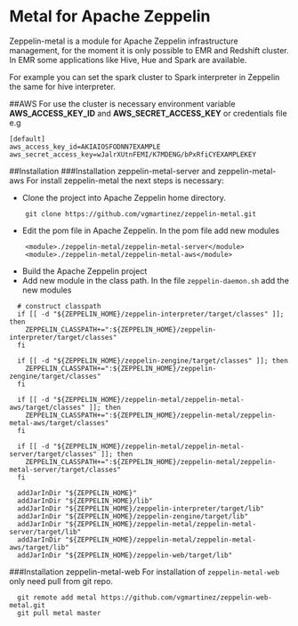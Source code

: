 # Metal for Apache Zeppelin

Zeppelin-metal is a module for Apache Zeppelin infrastructure management, for the moment it is only possible to EMR
and Redshift cluster. In EMR some applications like Hive, Hue and Spark are available.

For example you can set the spark cluster to Spark interpreter in Zeppelin the same for hive interpreter.

##AWS
For use the cluster is necessary environment variable **AWS_ACCESS_KEY_ID** and **AWS_SECRET_ACCESS_KEY**
or credentials file e.g

```
[default]
aws_access_key_id=AKIAIOSFODNN7EXAMPLE
aws_secret_access_key=wJalrXUtnFEMI/K7MDENG/bPxRfiCYEXAMPLEKEY
```
##Installation
###Installation zeppelin-metal-server and zeppelin-metal-aws
For install zeppelin-metal the next steps is necessary:
* Clone the project into Apache Zeppelin home directory.
```
    git clone https://github.com/vgmartinez/zeppelin-metal.git
```
* Edit the pom file in Apache Zeppelin.
  In the pom file add new modules
```
    <module>./zeppelin-metal/zeppelin-metal-server</module>
    <module>./zeppelin-metal/zeppelin-metal-aws</module>
```
* Build the Apache Zeppelin project
* Add new module in the class path.
  In the file ```zeppelin-daemon.sh``` add the new modules
```
  # construct classpath
  if [[ -d "${ZEPPELIN_HOME}/zeppelin-interpreter/target/classes" ]]; then
    ZEPPELIN_CLASSPATH+=":${ZEPPELIN_HOME}/zeppelin-interpreter/target/classes"
  fi
  
  if [[ -d "${ZEPPELIN_HOME}/zeppelin-zengine/target/classes" ]]; then
    ZEPPELIN_CLASSPATH+=":${ZEPPELIN_HOME}/zeppelin-zengine/target/classes"
  fi
  
  if [[ -d "${ZEPPELIN_HOME}/zeppelin-metal/zeppelin-metal-aws/target/classes" ]]; then
    ZEPPELIN_CLASSPATH+=":${ZEPPELIN_HOME}/zeppelin-metal/zeppelin-metal-aws/target/classes"
  fi
  
  if [[ -d "${ZEPPELIN_HOME}/zeppelin-metal/zeppelin-metal-server/target/classes" ]]; then
    ZEPPELIN_CLASSPATH+=":${ZEPPELIN_HOME}/zeppelin-metal/zeppelin-metal-server/target/classes"
  fi
  
  addJarInDir "${ZEPPELIN_HOME}"
  addJarInDir "${ZEPPELIN_HOME}/lib"
  addJarInDir "${ZEPPELIN_HOME}/zeppelin-interpreter/target/lib"
  addJarInDir "${ZEPPELIN_HOME}/zeppelin-zengine/target/lib"
  addJarInDir "${ZEPPELIN_HOME}/zeppelin-metal/zeppelin-metal-server/target/lib"
  addJarInDir "${ZEPPELIN_HOME}/zeppelin-metal/zeppelin-metal-aws/target/lib"
  addJarInDir "${ZEPPELIN_HOME}/zeppelin-web/target/lib"
```
###Installation zeppelin-metal-web
For installation of ```zeppelin-metal-web``` only need pull from git repo.
```
  git remote add metal https://github.com/vgmartinez/zeppelin-web-metal.git
  git pull metal master
```

